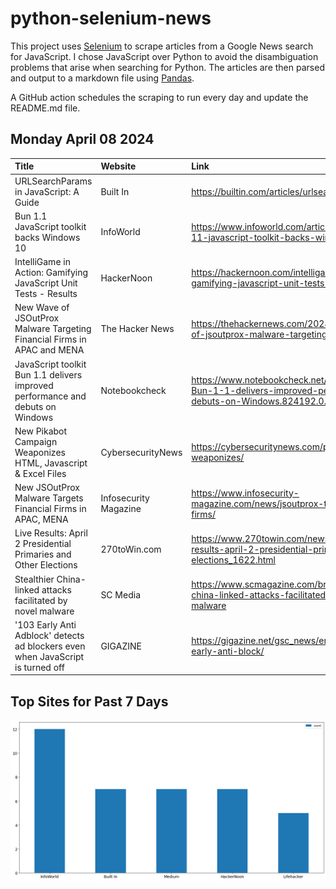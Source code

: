 # python-selenium-news

This project uses [Selenium](https://www.seleniumhq.org/) to scrape articles from a Google News search for JavaScript.
I chose JavaScript over Python to avoid the disambiguation problems that arise when searching for Python.
The articles are then parsed and output to a markdown file using [Pandas](https://pandas.pydata.org/).

A GitHub action schedules the scraping to run every day and update the README.md file.

## Monday April 08 2024


| Title                                                                           | Website               | Link                                                                                                                       |
|:--------------------------------------------------------------------------------|:----------------------|:---------------------------------------------------------------------------------------------------------------------------|
| URLSearchParams in JavaScript: A Guide                                          | Built In              | https://builtin.com/articles/urlsearchparams                                                                               |
| Bun 1.1 JavaScript toolkit backs Windows 10                                     | InfoWorld             | https://www.infoworld.com/article/3714825/bun-11-javascript-toolkit-backs-windows-10.html                                  |
| IntelliGame in Action: Gamifying JavaScript Unit Tests - Results                | HackerNoon            | https://hackernoon.com/intelligame-in-action-gamifying-javascript-unit-tests-results                                       |
| New Wave of JSOutProx Malware Targeting Financial Firms in APAC and MENA        | The Hacker News       | https://thehackernews.com/2024/04/new-wave-of-jsoutprox-malware-targeting.html                                             |
| JavaScript toolkit Bun 1.1 delivers improved performance and debuts on Windows  | Notebookcheck         | https://www.notebookcheck.net/JavaScript-toolkit-Bun-1-1-delivers-improved-performance-and-debuts-on-Windows.824192.0.html |
| New Pikabot Campaign Weaponizes HTML, Javascript & Excel Files                  | CybersecurityNews     | https://cybersecuritynews.com/pikabot-campaign-weaponizes/                                                                 |
| New JSOutProx Malware Targets Financial Firms in APAC, MENA                     | Infosecurity Magazine | https://www.infosecurity-magazine.com/news/jsoutprox-targets-financial-firms/                                              |
| Live Results: April 2 Presidential Primaries and Other Elections                | 270toWin.com          | https://www.270towin.com/news/2024/04/02/live-results-april-2-presidential-primaries-other-elections_1622.html             |
| Stealthier China-linked attacks facilitated by novel malware                    | SC Media              | https://www.scmagazine.com/brief/stealthier-china-linked-attacks-facilitated-by-novel-malware                              |
| '103 Early Anti Adblock' detects ad blockers even when JavaScript is turned off | GIGAZINE              | https://gigazine.net/gsc_news/en/20240407-103-early-anti-block/                                                            |
## Top Sites for Past 7 Days

![Graph of Top Sites](https://raw.githubusercontent.com/dan-mba/python-selenium-news/main/last-week.png)
